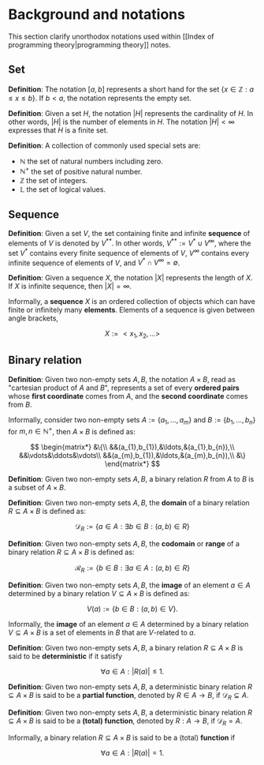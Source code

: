 # Background and notations

This section clarify unorthodox notations used within [[Index of programming theory|programming theory]] notes.

## Set

**Definition**: The notation $[a,b]$ represents a short hand for the set $\{x\in\mathbb{Z} : a\le x\le b\}$. If $b\lt a$, the notation represents the empty set.

**Definition**: Given a set $H$, the notation $|H|$ represents the cardinality of $H$. In other words, $|H|$ is the number of elements in $H$. The notation $|H|\lt\infty$ expresses that $H$ is a finite set.

**Definition**: A collection of commonly used special sets are:
- $\mathbb{N}$ the set of natural numbers including zero.
- $\mathbb{N}^{+}$ the set of positive natural number.
- $\mathbb{Z}$ the set of integers.
- $\mathbb{L}$ the set of logical values.

## Sequence

**Definition**: Given a set $V$, the set containing finite and infinite **sequence** of elements of $V$ is denoted by $V^{**}$. In other words, $V^{**}:=V^{*}\cup V^{\infty}$, where the set $V^{*}$ contains every finite sequence of elements of $V$, $V^{\infty}$ contains every infinite sequence of elements of $V$, and $V^{*}\cap V^\infty=\emptyset$. 

**Definition**: Given a sequence $X$, the notation $|X|$ represents the length of $X$. If $X$ is infinite sequence, then $|X|=\infty$.

Informally, a **sequence** $X$ is an ordered collection of objects which can have finite or infinitely many **elements**. Elements of a sequence is given between angle brackets,

$$
X:= <x_{1},x_{2},\ldots>
$$

## Binary relation

**Definition**: Given two non-empty sets $A,B$, the notation $A\times B$, read as "cartesian product of $A$ and $B$", represents a set of every **ordered pairs** whose **first coordinate** comes from $A$, and the **second coordinate** comes from $B$.

Informally, consider two non-empty sets $A:=\{a_{1},\ldots, a_{m}\}$ and $B:=\{b_{1},\ldots,b_{n}\}$ for $m,n\in\mathbb{N}^{+}$, then $A\times B$ is defined as:

$$
\begin{matrix*}
&\{\\
&&(a_{1},b_{1}),&\ldots,&(a_{1},b_{n}),\\
&&\vdots&\ddots&\vdots\\
&&(a_{m},b_{1}),&\ldots,&(a_{m},b_{n}),\\
&\}
\end{matrix*}
$$

**Definition**: Given two non-empty sets $A,B$, a binary relation $R$ from $A$ to $B$ is a subset of $A\times B$.

**Definition**: Given two non-empty sets $A,B$, the **domain** of a binary relation $R\subseteq A\times B$ is defined as:

$$\mathcal{D}_{R} := \{a\in A : \exists b\in B : (a,b)\in R\}$$

**Definition**: Given two non-empty sets $A,B$, the **codomain** or **range** of a binary relation $R\subseteq A\times B$ is defined as:

$$\mathcal{R}_{R} := \{b\in B : \exists a\in A : (a,b)\in R\}$$

**Definition**: Given two non-empty sets $A,B$, the **image** of an element $a\in A$ determined by a binary relation $V\subseteq A\times B$ is defined as:

$$V(a) := \{b\in B : (a,b)\in V\}.$$

Informally, the **image** of an element $a\in A$ determined by a binary relation $V\subseteq A\times B$ is a set of elements in $B$ that are $V$-related to $a$.

**Definition**: Given two non-empty sets $A,B$, a binary relation $R\subseteq A\times B$ is said to be **deterministic** if it satisfy

$$\forall a\in A : |R(a)|\le 1.$$

**Definition**: Given two non-empty sets $A,B$, a deterministic binary relation $R\subseteq A\times B$ is said to be a **partial function**, denoted by $R\in A\to B$, if $\mathcal{D}_{R}\subsetneq A$.

**Definition**: Given two non-empty sets $A,B$, a deterministic binary relation $R\subseteq A\times B$ is said to be a **(total) function**, denoted by $R: A\to B$, if $\mathcal{D}_{R}=A$.

Informally, a binary relation $R\subseteq A\times B$ is said to be a (total) **function** if 

$$
\forall a\in A : |R(a)| = 1.
$$